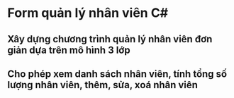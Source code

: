 # Form quản lý nhân viên C#
## Xây dựng chương trình quản lý nhân viên đơn giản dựa trên mô hình 3 lớp
## Cho phép xem danh sách nhân viên, tính tổng số lượng nhân viên, thêm, sửa, xoá nhân viên
